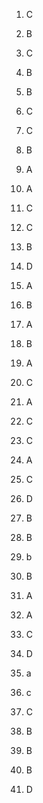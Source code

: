 
1. C
2. B
3. C
4. B
5. B
6. C
7. C
8. B
9. A
10. A
11. C
12. C
13. B
14. D
15. A
16. B
17. A
18. B
19. A
20. C
20. A

21. C
22. C
23. A
24. C
25. D
26. B
27. B
28. b
29. B
30. A
31. A
32. C
33. D
34. a
35. c
36. C
37. B
38. B
39. B
40. D
